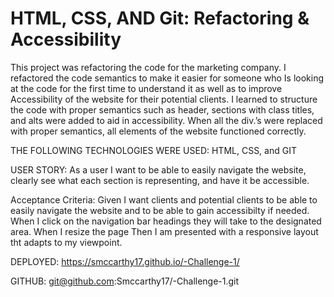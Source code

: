 # HTML, CSS, AND Git: Refactoring & Accessibility


This project was refactoring the code for the marketing company. 
I refactored the code semantics to make it easier for someone who 
Is looking at the code for the first time to understand it as well as to improve 
Accessibility of the website for their potential clients.
I learned to structure the code with proper semantics such as header, sections with class titles, 
and alts were added to aid in accessibility. 
When all the div.’s were replaced with proper semantics, all elements of the website functioned correctly. 

THE FOLLOWING TECHNOLOGIES WERE USED: HTML, CSS, and GIT

USER STORY: 
As a user I want to be able to easily navigate the website, clearly see what each section is representing, and have it be accessible. 


Acceptance Criteria:
Given I want clients and potential clients to be able to easily navigate the website and to be able to gain accessibilty if needed. 
When I click on the navigation bar headings they will take to the designated area. 
When I resize the page 
Then I am presented with a responsive layout tht adapts to my viewpoint.
 

DEPLOYED: https://smccarthy17.github.io/-Challenge-1/

GITHUB: git@github.com:Smccarthy17/-Challenge-1.git

